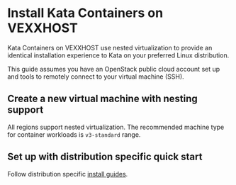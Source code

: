 # Install Kata Containers on VEXXHOST

Kata Containers on VEXXHOST use nested virtualization to provide an identical
installation experience to Kata on your preferred Linux distribution.

This guide assumes you have an OpenStack public cloud account set up and tools
to remotely connect to your virtual machine (SSH).

## Create a new virtual machine with nesting support

All regions support nested virtualization.  The recommended machine type for
container workloads is `v3-standard` range.

## Set up with distribution specific quick start

Follow distribution specific [install guides](../install/README.md#packaged-installation-methods).
